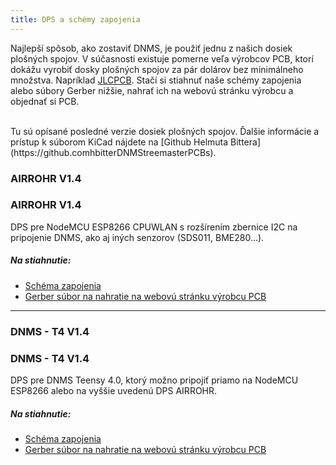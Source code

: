 ```yaml
---
title: DPS a schémy zapojenia
---
```


Najlepší spôsob, ako zostaviť DNMS, je použiť jednu z našich dosiek plošných spojov.
V súčasnosti existuje pomerne veľa výrobcov PCB, ktorí dokážu vyrobiť dosky plošných spojov za pár dolárov bez minimálneho množstva. Napríklad [JLCPCB](https://jlcpcb.com).
Stačí si stiahnuť naše schémy zapojenia alebo súbory Gerber nižšie, nahrať ich na webovú stránku výrobcu a objednať si PCB.

<br>
Tu sú opísané posledné verzie dosiek plošných spojov. Ďalšie informácie a prístup k súborom KiCad nájdete na [Github Helmuta Bittera](https://github.comhbitterDNMStreemasterPCBs).

### AIRROHR V1.4
### AIRROHR V1.4
DPS pre NodeMCU ESP8266 CPUWLAN s rozšírením zbernice I2C na pripojenie DNMS, ako aj iných senzorov (SDS011, BME280...).


##### Na stiahnutie:
* [Schéma zapojenia](...docsdnmsairrohr-PCB-circuit-diagram.pdf)
* [Gerber súbor na nahratie na webovú stránku výrobcu PCB](..docsdnmsairrohr-PCB-circuit-diagram-gerber.zip)

---

### DNMS - T4 V1.4
### DNMS - T4 V1.4
DPS pre DNMS Teensy 4.0, ktorý možno pripojiť priamo na NodeMCU ESP8266 alebo na vyššie uvedenú DPS AIRROHR.


##### Na stiahnutie:
* [Schéma zapojenia](...docsdnmsdnms-noise-measuring-teensy-40-circuit-diagram.pdf)
* [Gerber súbor na nahratie na webovú stránku výrobcu PCB](..docsdnmsdnms-noise-measuring-teensy-40-circuit-gerber.zip)

